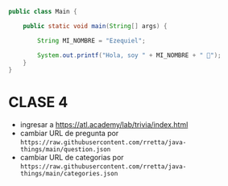 ```java
public class Main {

    public static void main(String[] args) {

        String MI_NOMBRE = "Ezequiel";

        System.out.printf("Hola, soy " + MI_NOMBRE + " 🚀");
    }
}
```


# CLASE 4
 - ingresar a https://atl.academy/lab/trivia/index.html
 - cambiar URL de pregunta por `https://raw.githubusercontent.com/rretta/java-things/main/question.json`
 - cambiar URL de categorias por `https://raw.githubusercontent.com/rretta/java-things/main/categories.json`
